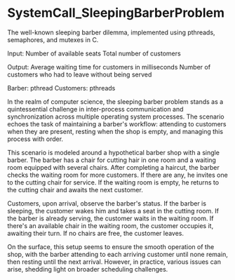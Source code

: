# SystemCall_SleepingBarberProblem
The well-known sleeping barber dilemma, implemented using pthreads, semaphores, and mutexes in C.

Input:
Number of available seats
Total number of customers

Output:
Average waiting time for customers in milliseconds
Number of customers who had to leave without being served

Barber: pthread
Customers: pthreads

In the realm of computer science, the sleeping barber problem stands as a quintessential challenge in inter-process communication and synchronization across multiple operating system processes. The scenario echoes the task of maintaining a barber's workflow: attending to customers when they are present, resting when the shop is empty, and managing this process with order.

This scenario is modeled around a hypothetical barber shop with a single barber. The barber has a chair for cutting hair in one room and a waiting room equipped with several chairs. After completing a haircut, the barber checks the waiting room for more customers. If there are any, he invites one to the cutting chair for service. If the waiting room is empty, he returns to the cutting chair and awaits the next customer.

Customers, upon arrival, observe the barber's status. If the barber is sleeping, the customer wakes him and takes a seat in the cutting room. If the barber is already serving, the customer waits in the waiting room. If there's an available chair in the waiting room, the customer occupies it, awaiting their turn. If no chairs are free, the customer leaves.

On the surface, this setup seems to ensure the smooth operation of the shop, with the barber attending to each arriving customer until none remain, then resting until the next arrival. However, in practice, various issues can arise, shedding light on broader scheduling challenges.
